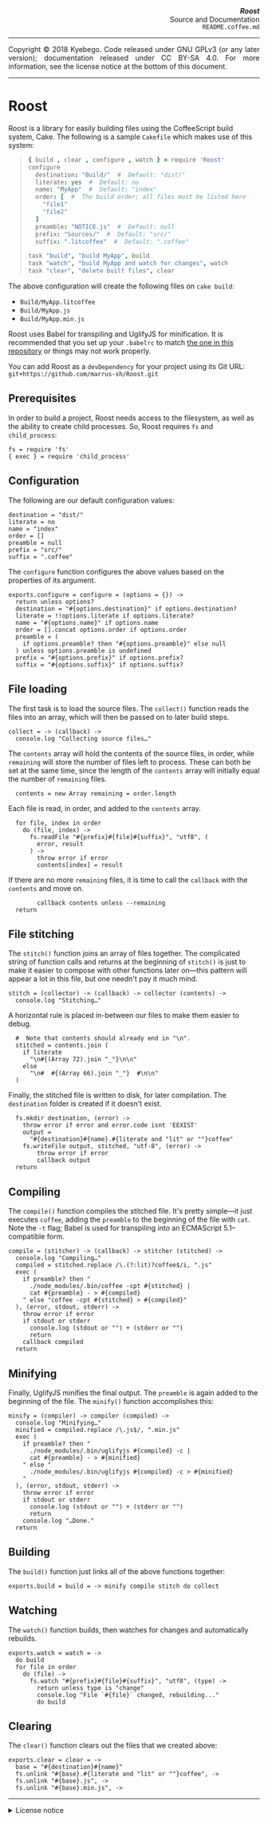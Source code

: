 <div align="right">
  <b><cite>Roost</cite></b><br />
  Source and Documentation<br />
  <code>README.coffee.md</code>
  <hr />
  <div align="justify">
    Copyright © 2018 Kyebego.
    Code released under GNU GPLv3 (or any later version);
      documentation released under CC BY-SA 4.0.
    For more information, see the license notice at the bottom of this
      document.
  </div>
</div>

___

#  Roost  #

Roost is a library for easily building files using the CoffeeScript
  build system, Cake.
The following is a sample `Cakefile` which makes use of this system:

>   ```coffee
>   { build , clear , configure , watch } = require 'Roost'
>   configure
>     destination: "Build/"  #  Default: "dist/"
>     literate: yes  #  Default: no
>     name: "MyApp"  #  Default: "index"
>     order: [  #  The build order; all files must be listed here
>       "file1"
>       "file2"
>     ]
>     preamble: "NOTICE.js"  #  Default: null
>     prefix: "Sources/"  #  Default: "src/"
>     suffix: ".litcoffee"  #  Default: ".coffee"
>
>   task "build", "build MyApp", build
>   task "watch", "build MyApp and watch for changes", watch
>   task "clear", "delete built files", clear
>   ```

The above configuration will create the following files on
  `cake build`:

+ `Build/MyApp.litcoffee`
+ `Build/MyApp.js`
+ `Build/MyApp.min.js`

Roost uses Babel for transpiling and UglifyJS for minification.
It is recommended that you set up your `.babelrc` to match
  [the one in this repository](./.babelrc) or things may not work
  properly.

You can add Roost as a `devDependency` for your project using its
  Git URL: `git+https://github.com/marrus-sh/Roost.git`

##  Prerequisites  ##

In order to build a project, Roost needs access to the filesystem, as
  well as the ability to create child processes.
So, Roost requires `fs` and `child_process`:

    fs = require 'fs'
    { exec } = require 'child_process'

##  Configuration  ##

The following are our default configuration values:

    destination = "dist/"
    literate = no
    name = "index"
    order = []
    preamble = null
    prefix = "src/"
    suffix = ".coffee"

The `configure` function configures the above values based on the
  properties of its argument.

    exports.configure = configure = (options = {}) ->
      return unless options?
      destination = "#{options.destination}" if options.destination?
      literate = !!options.literate if options.literate?
      name = "#{options.name}" if options.name
      order = [].concat options.order if options.order
      preamble = (
        if options.preamble? then "#{options.preamble}" else null
      ) unless options.preamble is undefined
      prefix = "#{options.prefix}" if options.prefix?
      suffix = "#{options.suffix}" if options.suffix?

##  File loading  ##

The first task is to load the source files.
The `collect()` function reads the files into an array, which will then
  be passed on to later build steps.

    collect = -> (callback) ->
      console.log "Collecting source files…"

The `contents` array will hold the contents of the source files, in
  order, while `remaining` will store the number of files left to
  process.
These can both be set at the same time, since the length of the
  `contents` array will initially equal the number of `remaining`
  files.

      contents = new Array remaining = order.length

Each file is read, in order, and added to the `contents` array.

      for file, index in order
        do (file, index) ->
          fs.readFile "#{prefix}#{file}#{suffix}", "utf8", (
            error, result
          ) ->
            throw error if error
            contents[index] = result

If there are no more `remaining` files, it is time to call the
  `callback` with the `contents` and move on.

            callback contents unless --remaining
      return

##  File stitching  ##

The `stitch()` function joins an array of files together.
The complicated string of function calls and returns at the beginning
  of `stitch()` is just to make it easier to compose with other
  functions later on—this pattern will appear a lot in this file, but
  one needn't pay it much mind.

    stitch = (collector) -> (callback) -> collector (contents) ->
      console.log "Stitching…"

A horizontal rule is placed in-between our files to make them easier to
  debug.

      #  Note that contents should already end in "\n".
      stitched = contents.join (
        if literate
          "\n#{(Array 72).join "_"}\n\n"
        else
          "\n#  #{(Array 66).join "_"}  #\n\n"
      )

Finally, the stitched file is written to disk, for later compilation.
The `destination` folder is created if it doesn't exist.

      fs.mkdir destination, (error) ->
        throw error if error and error.code isnt 'EEXIST'
        output =
          "#{destination}#{name}.#{literate and "lit" or ""}coffee"
        fs.writeFile output, stitched, "utf-8", (error) ->
            throw error if error
            callback output
      return

##  Compiling  ##

The `compile()` function compiles the stitched file.
It's pretty simple—it just executes `coffee`, adding the `preamble`
  to the beginning of the file with `cat`.
Note the `-t` flag; Babel is used for transpiling into an
  ECMAScript 5.1–compatible form.

    compile = (stitcher) -> (callback) -> stitcher (stitched) ->
      console.log "Compiling…"
      compiled = stitched.replace /\.(?:lit)?coffee$/i, ".js"
      exec (
        if preamble? then "
          ./node_modules/.bin/coffee -cpt #{stitched} |
          cat #{preamble} - > #{compiled}
        " else "coffee -cpt #{stitched} > #{compiled}"
      ), (error, stdout, stderr) ->
        throw error if error
        if stdout or stderr
          console.log (stdout or "") + (stderr or "")
          return
        callback compiled
      return

##  Minifying  ##

Finally, UglifyJS minifies the final output.
The `preamble` is again added to the beginning of the file.
The `minify()` function accomplishes this:

    minify = (compiler) -> compiler (compiled) ->
      console.log "Minifying…"
      minified = compiled.replace /\.js$/, ".min.js"
      exec (
        if preamble? then "
          ./node_modules/.bin/uglifyjs #{compiled} -c |
          cat #{preamble} - > #{minified}
        " else "
          ./node_modules/.bin/uglifyjs #{compiled} -c > #{minified}
        "
      ), (error, stdout, stderr) ->
        throw error if error
        if stdout or stderr
          console.log (stdout or "") + (stderr or "")
          return
        console.log "…Done."
      return

##  Building  ##

The `build()` function just links all of the above functions together:

    exports.build = build = -> minify compile stitch do collect

##  Watching  ##

The `watch()` function builds, then watches for changes and
  automatically rebuilds.

    exports.watch = watch = ->
      do build
      for file in order
        do (file) ->
          fs.watch "#{prefix}#{file}#{suffix}", "utf8", (type) ->
            return unless type is "change"
            console.log "File `#{file}` changed, rebuilding..."
            do build

##  Clearing  ##

The `clear()` function clears out the files that we created above:

    exports.clear = clear = ->
      base = "#{destination}#{name}"
      fs.unlink "#{base}.#{literate and "lit" or ""}coffee", ->
      fs.unlink "#{base}.js", ->
      fs.unlink "#{base}.min.js", ->

___

<details>
<summary>License notice</summary>
<p>This program is free software is free software: you can
  redistribute it and/or modify it under the terms of the GNU
  General Public License as published by the Free Software
  Foundation, either version 3 of the License, or (at your option)
  any later version. Similarly, you can redistribute and/or modify
  the documentation sections of this document under the terms of the
  Creative Commons Attribution-ShareAlike 4.0 International
  License.</p>
<p>This program is distributed in the hope that it will be useful,
  but WITHOUT ANY WARRANTY; without even the implied warranty of
  MERCHANTABILITY or FITNESS FOR A PARTICULAR PURPOSE. See the GNU
  General Public License for more details.</p>
<p>You should have received copies of the GNU General Public License
  and the Creative Commons Attribution-ShareAlike 4.0 International
  License along with this source. If not, see
  https://www.gnu.org/licenses/ and
  https://creativecommons.org/licenses/by-sa/4.0/.</p>
</details>
